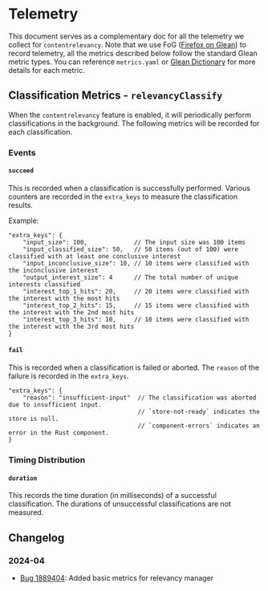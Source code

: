 # Telemetry

This document serves as a complementary doc for all the telemetry we collect for `contentrelevancy`.
Note that we use FoG ([Firefox on Glean][FoG]) to record telemetry,
all the metrics described below follow the standard Glean metric types.
You can reference `metrics.yaml` or [Glean Dictionary][glean-dictionary] for more details for each metric.

## Classification Metrics - `relevancyClassify`

When the `contentrelevancy` feature is enabled, it will periodically perform classifications in the background.
The following metrics will be recorded for each classification.

### Events

#### `succeed`

This is recorded when a classification is successfully performed.
Various counters are recorded in the `extra_keys` to measure the classification results.

Example:

```
"extra_keys": {
    "input_size": 100,             // The input size was 100 items
    "input_classified_size": 50,   // 50 items (out of 100) were classified with at least one conclusive interest
    "input_inconclusive_size": 10, // 10 items were classified with the inconclusive interest
    "output_interest_size": 4      // The total number of unique interests classified
    "interest_top_1_hits": 20,     // 20 items were classified with the interest with the most hits
    "interest_top_2_hits": 15,     // 15 items were classified with the interest with the 2nd most hits
    "interest_top_3_hits": 10,     // 10 items were classified with the interest with the 3rd most hits
}
```

#### `fail`

This is recorded when a classification is failed or aborted.
The `reason` of the failure is recorded in the `extra_keys`.

```
"extra_keys": {
    "reason": "insufficient-input"  // The classification was aborted due to insufficient input.
                                    // `store-not-ready` indicates the store is null.
                                    // `component-errors` indicates an error in the Rust component.
}
```

### Timing Distribution

#### `duration`

This records the time duration (in milliseconds) of a successful classification.
The durations of unsuccessful classifications are not measured.

## Changelog

### 2024-04

* [Bug 1889404][bug-1889404]: Added basic metrics for relevancy manager

[FoG]: https://firefox-source-docs.mozilla.org/toolkit/components/glean/index.html
[glean-dictionary]: https://dictionary.telemetry.mozilla.org/
[bug-1889404]: https://bugzilla.mozilla.org/show_bug.cgi?id=1889404
